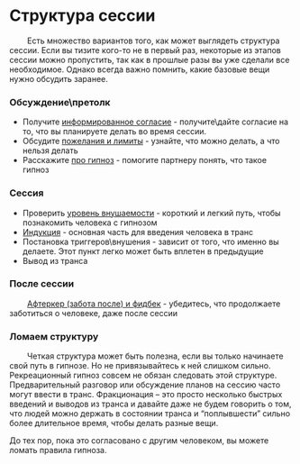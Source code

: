 # **Структура сессии**

&nbsp; &nbsp; &nbsp; &nbsp; Есть множество вариантов того, как может выглядеть структура сессии. Если вы тизите кого-то не в первый раз, некоторые из этапов сессии можно пропустить, так как в прошлые разы вы уже сделали все необходимое. Однако всегда важно помнить, какие базовые вещи нужно обсудить заранее.

### **Обсуждение\претолк**

* Получите [информированное согласие](https://github.com/Nandesus/hypnobase/blob/main/Nimja/Информированное%20согласие.md) - получите\дайте согласие на то, что вы планируете делать во время сессии. 
* Обсудите [пожелания и лимиты](https://github.com/Nandesus/hypnobase/blob/main/Nimja/Пожелания%20и%20лимиты.md) - узнайте, что можно делать, а что нельзя делать
* Расскажите [про гипноз](https://github.com/Nandesus/hypnobase/blob/main/Nimja/Что%20такое%20гипноз%3F.md) - помогите партнеру понять, что такое гипноз

### **Сессия**

* Проверить [уровень внушаемости](https://learn.nimja.com/techniques/suggestibility_tests) - короткий и легкий путь, чтобы познакомить человека с гипнозом
* [Индукция](https://learn.nimja.com/inductions) - основная часть для введения человека в транс
* Постановка триггеров\внушения - зависит от того, что именно вы делаете. Этот пункт легко может быть вплетен в предыдущие
* Вывод из транса 

### **После сессии**

&nbsp; &nbsp; &nbsp; &nbsp; [Афтеркер (забота после) и фидбек](https://github.com/Nandesus/hypnobase/blob/main/Nimja/Афтеркер%20и%20фидбек.md) - убедитесь, что продолжаете заботиться о человеке, даже после сессии

### **Ломаем структуру**

&nbsp; &nbsp; &nbsp; &nbsp; Четкая структура может быть полезна, если вы только начинаете свой путь в гипнозе. Но не привязывайтесь к ней слишком сильно.    
Рекреационный гипноз совсем не обязан следовать этой структуре. Предварительный разговор или обсуждение планов на сессию часто могут ввести в транс. Фракционация – это просто несколько быстрых введений и выводов из транса и давайте даже не будем говорить о том, что людей можно держать в состоянии транса и “поплывшести” сильно более длительное время, чтобы делать разные вещи.

До тех пор, пока это согласовано с другим человеком, вы можете ломать правила гипноза.

